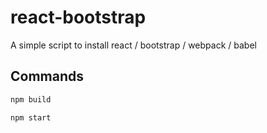# react-bootstrap
A simple script to install react / bootstrap / webpack / babel

## Commands

```bash
npm build
```

```bash
npm start
```
